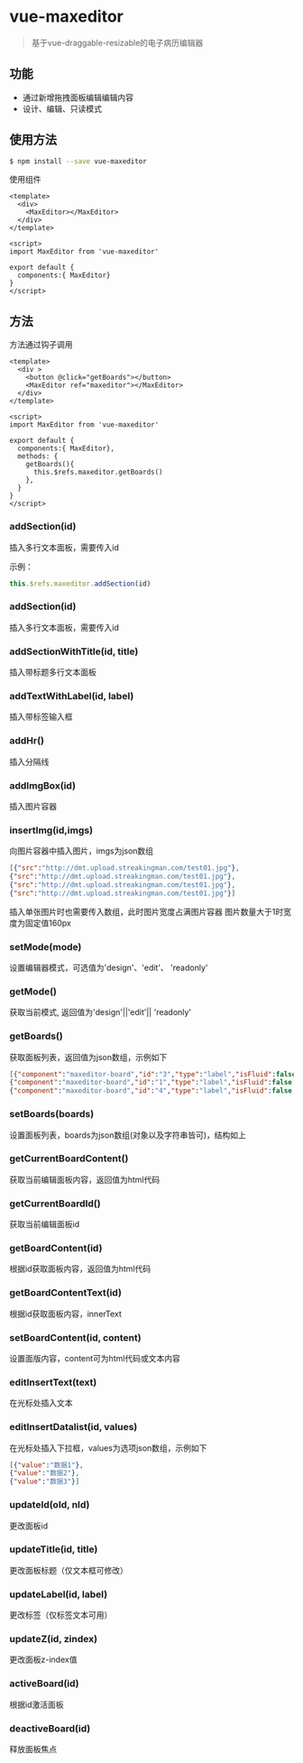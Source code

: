 # vue-maxeditor

> 基于vue-draggable-resizable的电子病历编辑器

## 功能

* 通过新增拖拽面板编辑编辑内容
* 设计、编辑、只读模式


## 使用方法

``` bash
$ npm install --save vue-maxeditor
```

使用组件

```vue
<template>
  <div>
    <MaxEditor></MaxEditor>
  </div>
</template>

<script>
import MaxEditor from 'vue-maxeditor'

export default {
  components:{ MaxEditor}
}
</script>
```

## 方法
方法通过钩子调用
```vue
<template>
  <div >
    <button @click="getBoards"></button>
    <MaxEditor ref="maxeditor"></MaxEditor>
  </div>
</template>

<script>
import MaxEditor from 'vue-maxeditor'

export default {
  components:{ MaxEditor},
  methods: {
    getBoards(){
      this.$refs.maxeditor.getBoards()
    },
  }
}
</script>
```

### addSection(id)
插入多行文本面板，需要传入id

示例：
```js
this.$refs.maxeditor.addSection(id)
```

### addSection(id)
插入多行文本面板，需要传入id

### addSectionWithTitle(id, title)
插入带标题多行文本面板

### addTextWithLabel(id, label) 
插入带标签输入框

### addHr() 
插入分隔线

### addImgBox(id)
插入图片容器

### insertImg(id,imgs)

向图片容器中插入图片，imgs为json数组

```json
[{"src":"http://dmt.upload.streakingman.com/test01.jpg"},
{"src":"http://dmt.upload.streakingman.com/test01.jpg"},
{"src":"http://dmt.upload.streakingman.com/test01.jpg"},
{"src":"http://dmt.upload.streakingman.com/test01.jpg"}]
```
插入单张图片时也需要传入数组，此时图片宽度占满图片容器
图片数量大于1时宽度为固定值160px

### setMode(mode)
设置编辑器模式，可选值为'design'、'edit'、 'readonly'

### getMode()
获取当前模式, 返回值为'design'||'edit'|| 'readonly'

### getBoards()
获取面板列表，返回值为json数组，示例如下

```json
[{"component":"maxeditor-board","id":"3","type":"label","isFluid":false,"title":null,"label":"3","x":75,"z":1025,"width":100,"height":25,"y":75,"w":100,"h":50},
{"component":"maxeditor-board","id":"1","type":"label","isFluid":false,"title":null,"label":"1","x":275,"z":1025,"width":100,"height":25,"y":75,"w":100,"h":50},
{"component":"maxeditor-board","id":"4","type":"label","isFluid":false,"title":null,"label":"4","x":475,"z":1025,"width":100,"height":25,"y":75,"w":100,"h":50}]
```

### setBoards(boards)
设置面板列表，boards为json数组(对象以及字符串皆可)，结构如上

### getCurrentBoardContent()
获取当前编辑面板内容，返回值为html代码

### getCurrentBoardId()
获取当前编辑面板id

### getBoardContent(id)
根据id获取面板内容，返回值为html代码

### getBoardContentText(id)
根据id获取面板内容，innerText

### setBoardContent(id, content)
设置面版内容，content可为html代码或文本内容

### editInsertText(text)
在光标处插入文本

### editInsertDatalist(id, values)
在光标处插入下拉框，values为选项json数组，示例如下

```json
[{"value":"数据1"},
{"value":"数据2"},
{"value":"数据3"}]
```

### updateId(oId, nId)
更改面板id

### updateTitle(id, title)
更改面板标题（仅文本框可修改）

### updateLabel(id, label)
更改标签（仅标签文本可用）

### updateZ(id, zindex) 
更改面板z-index值

### activeBoard(id)
根据id激活面板

### deactiveBoard(id)
释放面板焦点


